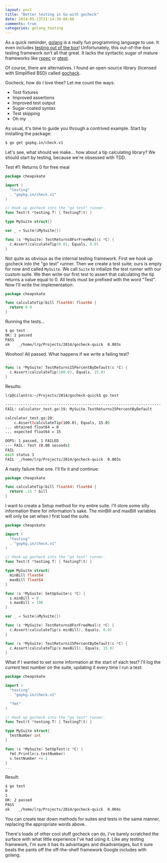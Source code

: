 ```yaml
---
layout: post
title: "Better testing in Go with gocheck"
date: 2014-05-13T21:14:39-04:00
comments: true
categories: golang testing
---
```


As a quick reminder, [golang](//golang.org/) is a really fun programming language to use. It even includes [testing out of the box](//golang.org/doc/code.html#Testing)! Unfortunately, this out-of-the-box testing framework isn't all that great. It lacks the syntactic sugar of mature frameworks like [rspec](//rspec.info) or [gtest](//code.google.com/p/googletest/).

Of course, there are alternatives. I found an open-source library (licensed with Simplified BSD) called [gocheck](//labix.org/gocheck).

Gocheck, how do I love thee? Let me count the ways:

* Test fixtures
* Improved assertions
* Improved test output
* Sugar-coated syntax
* Test skipping
* Oh my

As usual, it's time to guide you through a contrived example. Start by installing the package:

``` bash
$ go get gopkg.in/check.v1
```

Let's see, what should we make... how about a tip calculating library? We should start by testing, because we're obsessed with TDD.

Test #1: Returns 0 for free meal

``` go calculator_test.go
package cheapskate

import (
  "testing"
  . "gopkg.in/check.v1"
)

// Hook up gocheck into the "go test" runner.
func Test(t *testing.T) { TestingT(t) }

type MySuite struct{}

var _ = Suite(&MySuite{})

func (s *MySuite) TestReturns0ForFreeMeal(c *C) {
  c.Assert(calculateTip(0.0), Equals, 0.0)
}
```

Not quite as obvious as the internal testing framework. First we hook up gocheck into the "go test" runner. Then we create a test suite; ours is empty for now and called `MySuite`. We call `Suite` to intialize the test runner with our custom suite. We then write our first test to assert that calculating the tip returns a value equal to 0. All tests must be prefixed with the word "Test". Now I'll write the implementation:

``` go calculator.go
package cheapskate

func calculateTip(bill float64) float64 {
  return 0.0
}
```

Running the tests...

``` bash
$ go test
OK: 1 passed
PASS
ok    _/home/lrp/Projects/2014/gocheck-quick  0.003s
```

Woohoo! All passed. What happens if we write a failing test?

``` go calculator_test.go
...
func (s *MySuite) TestReturns15PercentByDefault(c *C) {
  c.Assert(calculateTip(100.0), Equals, 15.0)
}
```

Results:

``` bash
lrp@cilantro:~/Projects/2014/gocheck-quick$ go test

----------------------------------------------------------------------
FAIL: calculator_test.go:19: MySuite.TestReturns15PercentByDefault

calculator_test.go:20:
    c.Assert(calculateTip(100.0), Equals, 15.0)
... obtained float64 = 0
... expected float64 = 15

OOPS: 1 passed, 1 FAILED
--- FAIL: Test (0.00 seconds)
FAIL
exit status 1
FAIL  _/home/lrp/Projects/2014/gocheck-quick  0.003s
```

A nasty failure that one. I'll fix it and continue:

``` go calculator.go
package cheapskate

func calculateTip(bill float64) float64 {
  return .15 * bill
}
```

I want to create a Setup method for my entire suite. I'll store some silly information there for information's sake. The minBill and maxBill variables will only be set when I first load the suite.

``` go calculator_test.go
package cheapskate

import (
  "testing"
  . "gopkg.in/check.v1"
)

// Hook up gocheck into the "go test" runner.
func Test(t *testing.T) { TestingT(t) }

type MySuite struct{
  minBill float64
  maxBill float64
}

func (s *MySuite) SetUpSuite(c *C) {
  s.minBill = 0
  s.maxBill = 100
}

var _ = Suite(&MySuite{})

func (s *MySuite) TestReturns0ForFreeMeal(c *C) {
  c.Assert(calculateTip(s.minBill), Equals, 0.0)
}

func (s *MySuite) TestReturns15PercentByDefault(c *C) {
  c.Assert(calculateTip(s.maxBill), Equals, 15.0)
}
```

What if I wanted to set some information at the start of each test? I'll log the current test number on the suite, updating it every time I run a test:

``` go calculator_test.go
package cheapskate

import (
  "testing"
  . "gopkg.in/check.v1"

  "fmt"
)

// Hook up gocheck into the "go test" runner.
func Test(t *testing.T) { TestingT(t) }

type MySuite struct{
  testNumber int
}

func (s *MySuite) SetUpTest(c *C) {
  fmt.Println(s.testNumber)
  s.testNumber += 1
}
...
```

Result:

``` bash
$ go test
0
1
OK: 2 passed
PASS
ok    _/home/lrp/Projects/2014/gocheck-quick  0.004s
```

You can create tear down methods for suites and tests in the same manner, replacing the appropriate words above.

There's loads of other cool stuff gocheck can do, I've barely scratched the surface with what little experience I've had using it. Like any testing framework, I'm sure it has its advantages and disadvantages, but it sure beats the pants off the off-the-shelf framework Google includes with golang. 
